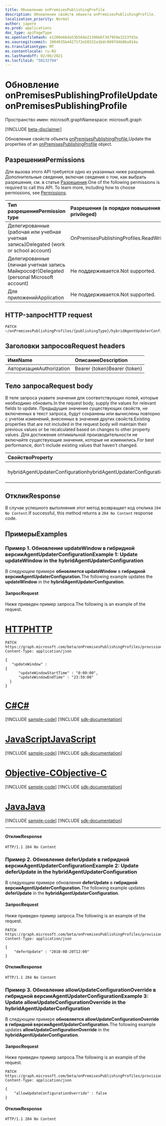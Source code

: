 ```yaml
---
title: Обновление onPremisesPublishingProfile
description: Обновление свойств объекта onPremisesPublishingProfile.
localization_priority: Normal
author: japere
ms.prod: applications
doc_type: apiPageType
ms.openlocfilehash: e1200e66da53b564e21396bbf347959a3223fd3a
ms.sourcegitcommit: 1004835b44271f2e50332a1bdc9097d4b06a914a
ms.translationtype: MT
ms.contentlocale: ru-RU
ms.lasthandoff: 02/06/2021
ms.locfileid: "50132794"
---
```

# <a name="update-onpremisespublishingprofile"></a><span data-ttu-id="ba130-103">Обновление onPremisesPublishingProfile</span><span class="sxs-lookup"><span data-stu-id="ba130-103">Update onPremisesPublishingProfile</span></span>

<span data-ttu-id="ba130-104">Пространство имен: microsoft.graph</span><span class="sxs-lookup"><span data-stu-id="ba130-104">Namespace: microsoft.graph</span></span>

[!INCLUDE [beta-disclaimer](../../includes/beta-disclaimer.md)]

<span data-ttu-id="ba130-105">Обновление свойств объекта [onPremisesPublishingProfile.](../resources/onpremisespublishingprofile.md)</span><span class="sxs-lookup"><span data-stu-id="ba130-105">Update the properties of an [onPremisesPublishingProfile](../resources/onpremisespublishingprofile.md) object.</span></span>

## <a name="permissions"></a><span data-ttu-id="ba130-106">Разрешения</span><span class="sxs-lookup"><span data-stu-id="ba130-106">Permissions</span></span>

<span data-ttu-id="ba130-p101">Для вызова этого API требуется одно из указанных ниже разрешений. Дополнительные сведения, включая сведения о том, как выбрать разрешения, см. в статье [Разрешения](/graph/permissions-reference).</span><span class="sxs-lookup"><span data-stu-id="ba130-p101">One of the following permissions is required to call this API. To learn more, including how to choose permissions, see [Permissions](/graph/permissions-reference).</span></span>

| <span data-ttu-id="ba130-109">Тип разрешения</span><span class="sxs-lookup"><span data-stu-id="ba130-109">Permission type</span></span>                        | <span data-ttu-id="ba130-110">Разрешения (в порядке повышения привилегий)</span><span class="sxs-lookup"><span data-stu-id="ba130-110">Permissions (from least to most privileged)</span></span> |
|:--------------------------------------|:---------------------------------------------------------|
| <span data-ttu-id="ba130-111">Делегированные (рабочая или учебная учетная запись)</span><span class="sxs-lookup"><span data-stu-id="ba130-111">Delegated (work or school account)</span></span>     | <span data-ttu-id="ba130-112">OnPremisesPublishingProfiles.ReadWrite.All</span><span class="sxs-lookup"><span data-stu-id="ba130-112">OnPremisesPublishingProfiles.ReadWrite.All</span></span> |
| <span data-ttu-id="ba130-113">Делегированные (личная учетная запись Майкрософт)</span><span class="sxs-lookup"><span data-stu-id="ba130-113">Delegated (personal Microsoft account)</span></span> | <span data-ttu-id="ba130-114">Не поддерживается.</span><span class="sxs-lookup"><span data-stu-id="ba130-114">Not supported.</span></span> |
| <span data-ttu-id="ba130-115">Для приложений</span><span class="sxs-lookup"><span data-stu-id="ba130-115">Application</span></span>                            | <span data-ttu-id="ba130-116">Не поддерживается.</span><span class="sxs-lookup"><span data-stu-id="ba130-116">Not supported.</span></span> |

## <a name="http-request"></a><span data-ttu-id="ba130-117">HTTP-запрос</span><span class="sxs-lookup"><span data-stu-id="ba130-117">HTTP request</span></span>

<!-- { "blockType": "ignored" } -->

```http
PATCH ~/onPremisesPublishingProfiles/{publishingType}/hybridAgentUpdaterConfiguration
```

## <a name="request-headers"></a><span data-ttu-id="ba130-118">Заголовки запросов</span><span class="sxs-lookup"><span data-stu-id="ba130-118">Request headers</span></span>

| <span data-ttu-id="ba130-119">Имя</span><span class="sxs-lookup"><span data-stu-id="ba130-119">Name</span></span>       | <span data-ttu-id="ba130-120">Описание</span><span class="sxs-lookup"><span data-stu-id="ba130-120">Description</span></span>|
|:-----------|:-----------|
| <span data-ttu-id="ba130-121">Авторизация</span><span class="sxs-lookup"><span data-stu-id="ba130-121">Authorization</span></span> | <span data-ttu-id="ba130-122">Bearer {token}</span><span class="sxs-lookup"><span data-stu-id="ba130-122">Bearer {token}</span></span> |

## <a name="request-body"></a><span data-ttu-id="ba130-123">Тело запроса</span><span class="sxs-lookup"><span data-stu-id="ba130-123">Request body</span></span>

<span data-ttu-id="ba130-124">В теле запроса укавите значения для соответствующих полей, которые необходимо обновить.</span><span class="sxs-lookup"><span data-stu-id="ba130-124">In the request body, supply the values for relevant fields to update.</span></span> <span data-ttu-id="ba130-125">Предыдущие значения существующих свойств, не включенных в текст запроса, будут сохранены или вычислены повторно с учетом изменений, внесенных в значения других свойств.</span><span class="sxs-lookup"><span data-stu-id="ba130-125">Existing properties that are not included in the request body will maintain their previous values or be recalculated based on changes to other property values.</span></span> <span data-ttu-id="ba130-126">Для достижения оптимальной производительности не включайте существующие значения, которые не изменились.</span><span class="sxs-lookup"><span data-stu-id="ba130-126">For best performance, don't include existing values that haven't changed.</span></span>

| <span data-ttu-id="ba130-127">Свойство</span><span class="sxs-lookup"><span data-stu-id="ba130-127">Property</span></span>     | <span data-ttu-id="ba130-128">Тип</span><span class="sxs-lookup"><span data-stu-id="ba130-128">Type</span></span>        | <span data-ttu-id="ba130-129">Описание</span><span class="sxs-lookup"><span data-stu-id="ba130-129">Description</span></span> |
|:-------------|:------------|:------------|
|<span data-ttu-id="ba130-130">hybridAgentUpdaterConfiguration</span><span class="sxs-lookup"><span data-stu-id="ba130-130">hybridAgentUpdaterConfiguration</span></span>|<span data-ttu-id="ba130-131">hybridAgentUpdaterConfiguration</span><span class="sxs-lookup"><span data-stu-id="ba130-131">hybridAgentUpdaterConfiguration</span></span>|<span data-ttu-id="ba130-132">Представляет [hybridAgentUpdaterConfiguration.](../resources/hybridagentupdaterconfiguration.md)</span><span class="sxs-lookup"><span data-stu-id="ba130-132">Represents [hybridAgentUpdaterConfiguration](../resources/hybridagentupdaterconfiguration.md).</span></span>|

## <a name="response"></a><span data-ttu-id="ba130-133">Отклик</span><span class="sxs-lookup"><span data-stu-id="ba130-133">Response</span></span>

<span data-ttu-id="ba130-134">В случае успешного выполнения этот метод возвращает код отклика `204 No Content`.</span><span class="sxs-lookup"><span data-stu-id="ba130-134">If successful, this method returns a `204 No Content` response code.</span></span>

## <a name="examples"></a><span data-ttu-id="ba130-135">Примеры</span><span class="sxs-lookup"><span data-stu-id="ba130-135">Examples</span></span>

### <a name="example-1-update-updatewindow-in-the-hybridagentupdaterconfiguration"></a><span data-ttu-id="ba130-136">Пример 1. Обновление updateWindow в гибридной версииAgentUpdaterConfiguration</span><span class="sxs-lookup"><span data-stu-id="ba130-136">Example 1: Update updateWindow in the hybridAgentUpdaterConfiguration</span></span>

<span data-ttu-id="ba130-137">В следующем примере **обновляется updateWindow** в **гибридной версииAgentUpdaterConfiguration.**</span><span class="sxs-lookup"><span data-stu-id="ba130-137">The following example updates the **updateWindow** in the **hybridAgentUpdaterConfiguration**.</span></span>

#### <a name="request"></a><span data-ttu-id="ba130-138">Запрос</span><span class="sxs-lookup"><span data-stu-id="ba130-138">Request</span></span>

<span data-ttu-id="ba130-139">Ниже приведен пример запроса.</span><span class="sxs-lookup"><span data-stu-id="ba130-139">The following is an example of the request.</span></span>

# <a name="http"></a>[<span data-ttu-id="ba130-140">HTTP</span><span class="sxs-lookup"><span data-stu-id="ba130-140">HTTP</span></span>](#tab/http)
<!-- {
  "blockType": "request",
  "name": "update_onpremisespublishingprofile"
}-->

```http
PATCH https://graph.microsoft.com/beta/onPremisesPublishingProfiles/provisioning/hybridAgentUpdaterConfiguration
Content-Type: application/json

{
   "updateWindow" :
{
      "updateWindowStartTime" : "0:00:00",
      "updateWindowEndTime" : "23:59:00"
  }
}
```
# <a name="c"></a>[<span data-ttu-id="ba130-141">C#</span><span class="sxs-lookup"><span data-stu-id="ba130-141">C#</span></span>](#tab/csharp)
[!INCLUDE [sample-code](../includes/snippets/csharp/update-onpremisespublishingprofile-csharp-snippets.md)]
[!INCLUDE [sdk-documentation](../includes/snippets/snippets-sdk-documentation-link.md)]

# <a name="javascript"></a>[<span data-ttu-id="ba130-142">JavaScript</span><span class="sxs-lookup"><span data-stu-id="ba130-142">JavaScript</span></span>](#tab/javascript)
[!INCLUDE [sample-code](../includes/snippets/javascript/update-onpremisespublishingprofile-javascript-snippets.md)]
[!INCLUDE [sdk-documentation](../includes/snippets/snippets-sdk-documentation-link.md)]

# <a name="objective-c"></a>[<span data-ttu-id="ba130-143">Objective-C</span><span class="sxs-lookup"><span data-stu-id="ba130-143">Objective-C</span></span>](#tab/objc)
[!INCLUDE [sample-code](../includes/snippets/objc/update-onpremisespublishingprofile-objc-snippets.md)]
[!INCLUDE [sdk-documentation](../includes/snippets/snippets-sdk-documentation-link.md)]

# <a name="java"></a>[<span data-ttu-id="ba130-144">Java</span><span class="sxs-lookup"><span data-stu-id="ba130-144">Java</span></span>](#tab/java)
[!INCLUDE [sample-code](../includes/snippets/java/update-onpremisespublishingprofile-java-snippets.md)]
[!INCLUDE [sdk-documentation](../includes/snippets/snippets-sdk-documentation-link.md)]

---


#### <a name="response"></a><span data-ttu-id="ba130-145">Отклик</span><span class="sxs-lookup"><span data-stu-id="ba130-145">Response</span></span>

<!-- {
  "blockType": "response",
  "truncated": true,
  "@odata.type": "microsoft.graph.onPremisesPublishingProfile"
} -->

```http
HTTP/1.1 204 No Content
```

### <a name="example-2-update-deferupdate-in-the-hybridagentupdaterconfiguration"></a><span data-ttu-id="ba130-146">Пример 2. Обновление deferUpdate в гибридной версииAgentUpdaterConfiguration</span><span class="sxs-lookup"><span data-stu-id="ba130-146">Example 2: Update deferUpdate in the hybridAgentUpdaterConfiguration</span></span> 

<span data-ttu-id="ba130-147">В следующем примере обновления **deferUpdate** в **гибридной версииAgentUpdaterConfiguration.**</span><span class="sxs-lookup"><span data-stu-id="ba130-147">The following example updates **deferUpdate** in the **hybridAgentUpdaterConfiguration**.</span></span>

#### <a name="request"></a><span data-ttu-id="ba130-148">Запрос</span><span class="sxs-lookup"><span data-stu-id="ba130-148">Request</span></span>

<span data-ttu-id="ba130-149">Ниже приведен пример запроса.</span><span class="sxs-lookup"><span data-stu-id="ba130-149">The following is an example of the request.</span></span>
<!-- {
  "blockType": "request",
  "name": "update_onpremisespublishingprofile"
}-->

```http
PATCH https://graph.microsoft.com/beta/onPremisesPublishingProfiles/provisioning/hybridAgentUpdaterConfiguration
Content-Type: application/json

{
    "deferUpdate" : "2018-08-20T12:00"
}
```

#### <a name="response"></a><span data-ttu-id="ba130-150">Отклик</span><span class="sxs-lookup"><span data-stu-id="ba130-150">Response</span></span>

<!-- {
  "blockType": "response",
  "truncated": true,
  "@odata.type": "microsoft.graph.onPremisesPublishingProfile"
} -->

```http
HTTP/1.1 204 No Content
```

### <a name="example-3-update-allowupdateconfigurationoverride-in-the-hybridagentupdaterconfiguration"></a><span data-ttu-id="ba130-151">Пример 3. Обновление allowUpdateConfigurationOverride в гибридной версииAgentUpdaterConfiguration</span><span class="sxs-lookup"><span data-stu-id="ba130-151">Example 3: Update allowUpdateConfigurationOverride in the hybridAgentUpdaterConfiguration</span></span>

<span data-ttu-id="ba130-152">В следующем примере **обновляется allowUpdateConfigurationOverride в** **гибридной версииAgentUpdaterConfiguration.**</span><span class="sxs-lookup"><span data-stu-id="ba130-152">The following example updates **allowUpdateConfigurationOverride** in the **hybridAgentUpdaterConfiguration**.</span></span>

#### <a name="request"></a><span data-ttu-id="ba130-153">Запрос</span><span class="sxs-lookup"><span data-stu-id="ba130-153">Request</span></span>

<span data-ttu-id="ba130-154">Ниже приведен пример запроса.</span><span class="sxs-lookup"><span data-stu-id="ba130-154">The following is an example of the request.</span></span>
<!-- {
  "blockType": "request",
  "name": "update_onpremisespublishingprofile"
}-->

```http
PATCH https://graph.microsoft.com/beta/onPremisesPublishingProfiles/provisioning/hybridAgentUpdaterConfiguration
Content-Type: application/json

{
    "allowUpdateConfigurationOverride" : false
}
```

#### <a name="response"></a><span data-ttu-id="ba130-155">Отклик</span><span class="sxs-lookup"><span data-stu-id="ba130-155">Response</span></span>

<!-- {
  "blockType": "response",
  "truncated": true,
  "@odata.type": "microsoft.graph.onPremisesPublishingProfile"
} -->

```http
HTTP/1.1 204 No Content
```

<!-- uuid: 8fcb5dbc-d5aa-4681-8e31-b001d5168d79
2015-10-25 14:57:30 UTC -->
<!-- {
  "type": "#page.annotation",
  "description": "Update onpremisespublishingprofile",
  "keywords": "",
  "section": "documentation",
  "tocPath": ""
}-->



